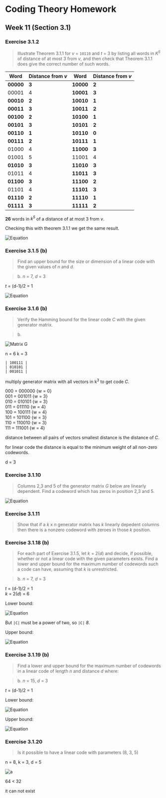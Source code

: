 # Coding Theory Homework

## Week 11 (Section 3.1)

### Exercise 3.1.2

> Illustrate  Theorem 3.1.1 for _v_ = `10110` and _t_ = 3 by listing all words in _K<sup>5</sup>_ of distance of at most 3 from _v_, and then check that Theorem 3.1.1 does give the correct number of such words.

| Word      | Distance from _v_ | Word      | Distance from _v_ |
| ----      | ----------------- | ----      | ----------------- |
| __00000__ | __3__             | __10000__ | __2__             |
| 00001     | 4                 | __10001__ | __3__             |
| __00010__ | __2__             | __10010__ | __1__             |
| __00011__ | __3__             | __10011__ | __2__             |
| __00100__ | __2__             | __10100__ | __1__             |
| __00101__ | __3__             | __10101__ | __2__             |
| __00110__ | __1__             | __10110__ | __0__             |
| __00111__ | __2__             | __10111__ | __1__             |
| 01000     | 4                 | __11000__ | __3__             |
| 01001     | 5                 | 11001     | 4                 |
| __01010__ | __3__             | __11010__ | __3__             |
| 01011     | 4                 | __11011__ | __3__             |
| __01100__ | __3__             | __11100__ | __2__             |
| 01101     | 4                 | __11101__ | __3__             |
| __01110__ | __2__             | __11110__ | __1__             |
| __01111__ | __3__             | __11111__ | __2__             |

__26__ words in _k<sup>5</sup>_ of a distance of at most 3 from _v_.

Checking this with theorem 3.1.1 we get the same result.

<!--
\binom{5}{0} + \binom{5}{1} + \binom{5}{2} + \binom{5}{3} = 26
-->
![Equation](http://www4a.wolframalpha.com/Calculate/MSP/MSP24761i69bi41b0i51ahe00004gic3hhb81h2534h?MSPStoreType=image/gif&s=35&w=188.&h=36.)

### Exercise 3.1.5 (b)

> Find an upper bound for the size or dimension of a linear code with the given values of _n_ and _d_.

<!-- -->

> b\. _n_ = 7, _d_ = 3

_t_ = (d-1)/2 = 1

<!--
| C |  \leq  \frac{2^7}{\binom{7}{0}+\binom{7}{1}}  = \frac{128}{8} = 16
-->
![Equation](http://www4a.wolframalpha.com/Calculate/MSP/MSP3645201abb49af0i8cdg000063d5ache4h5fdiid?MSPStoreType=image/gif&s=60&w=193.&h=61.)

### Exercise 3.1.6 (b)

> Verify the Hamming bound for the linear code _C_ with the given generator matrix.

<!-- -->

> b\.

<!--
G = \left(
\begin{array}{ccc}
100111 \\
010101 \\
001011 \\
\end{array} \right)
-->

![Matrix G](http://i.imgur.com/xvhakSx.png)

n = 6
k = 3

```
| 100111 | 
| 010101 | 
| 001011 | 
```

multiply generator matrix with all vectors in k<sup>3</sup> to get code _C_.

000 = 000000 {w = 0}  
001 = 001011 {w = 3}  
010 = 010101 {w = 3}  
011 = 011110 {w = 4}  
100 = 100111 {w = 4}  
101 = 101100 {w = 3}  
110 = 110010 {w = 3}  
111 = 111001 {w = 4}  

distance between all pairs of vectors smallest distance is the distance of _C_.

for linear code the distance is equal to the minimum weight of all non-zero codewords.

d = 3

### Exercise 3.1.10

> Columns 2,3 and 5 of the generator matrix _G_ below are linearly dependent. Find a codeword which has zeros in position 2,3 and 5.
 

<!--
G = \left(
\begin{array}{ccc}
11001 \\
01110 \\
00101 \\
\end{array} \right)  \times  111 = 10010
-->

![Equation](http://i.imgur.com/AdAFdoX.png)

### Exercise 3.1.11

> Show that if a _k_ x _n_ generator matrix has _k_ linearly depedent columns then there is a nonzero codeword with zeroes in those _k_ position.

### Exercise 3.1.18 (b)

> For each part of Exercise 3.1.5, let _k_ = 2(_d_) and decide, if possible, whether or not a linear code with the given parameters exists. Find a lower and upper bound for the maximum number of codewords such a code can have, assuming that _k_ is unrestricted.

<!-- -->

> b\. _n_ = 7, _d_ = 3

_t_ = (d-1)/2 = 1  
_k_ = 2(_d_) = 6

Lower bound:
<!--
| C |   \geq \frac{2^{7-1}}{\binom{6}{0}+\binom{6}{1}}=\frac{2^6}{1+6}=\frac{64}{7}=9.142
-->
![Equation](http://i.imgur.com/HRDoo2b.gif)

But `|C|` must be a power of two, so `|C|`  _8_.

Upper bound:
<!--
| C |  \leq \frac{2^7}{\binom{7}{0}+\binom{7}{1}}=\frac{128}{1+7}=\frac{128}{8}=16
-->
![Equation](http://i.imgur.com/adkZZ0v.png)

### Exercise 3.1.19 (b)

> Find a lower and upper bound for the maximum number of codewords in a linear code of length _n_ and distance _d_ where:

<!-- -->

> b\. _n_ = 15, _d_ = 3

_t_ = (d-1)/2 = 1

Lower bound:
<!--
| C |   \geq \frac{2^{15-1}}{\binom{14}{0}+\binom{14}{1}}=\frac{2^14}{1+15}=\frac{16384}{16}=1024
-->
![Equation](http://www4a.wolframalpha.com/Calculate/MSP/MSP5601g3gh138f60ba6a900004b6e479ec84d8gdg?MSPStoreType=image/gif&s=19&w=307.&h=61.)

Upper bound:
<!--
| C |  \leq \frac{2^15}{\binom{15}{0}+\binom{15}{1}}=\frac{32768}{1+16}=\frac{32768}{16}=2048
-->
![Equation](http://www4c.wolframalpha.com/Calculate/MSP/MSP2992203eed2c3i3454f9000066dib50c2fg86686?MSPStoreType=image/gif&s=36&w=309.&h=61.)

### Exercise 3.1.20

> Is it possible to have a linear code with parameters (8, 3, 5)

n = 8, k = 3, d = 5

![a](http://www.sciweavers.org/upload/Tex2Img_1416992041/render.png)

64 < 32

it can not exist